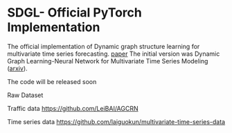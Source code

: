 # SDGL- Official PyTorch Implementation
The official implementation of Dynamic graph structure learning for multivariate time series forecasting. [paper](https://www.sciencedirect.com/science/article/abs/pii/S0031320323001243) 
The initial version was Dynamic Graph Learning-Neural Network for Multivariate Time Series Modeling ([arxiv](https://arxiv.org/abs/2112.03273)).

The code will be released soon

Raw Dataset

Traffic data  https://github.com/LeiBAI/AGCRN

Time series data https://github.com/laiguokun/multivariate-time-series-data
